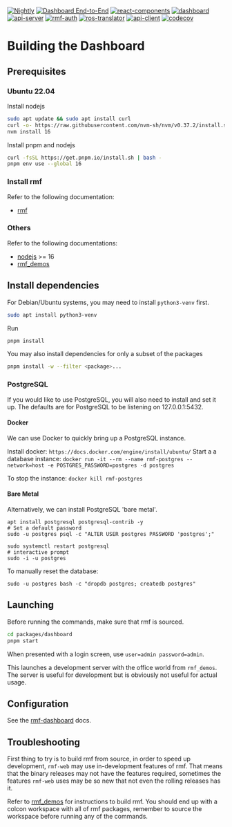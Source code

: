 [![Nightly](https://github.com/open-rmf/rmf-web/actions/workflows/nightly.yml/badge.svg)](https://github.com/open-rmf/rmf-web/actions/workflows/nightly.yml) [![Dashboard End-to-End](https://github.com/open-rmf/rmf-web/actions/workflows/dashboard-e2e.yml/badge.svg)](https://github.com/open-rmf/rmf-web/actions/workflows/dashboard-e2e.yml) [![react-components](https://github.com/open-rmf/rmf-web/workflows/react-components/badge.svg)](https://github.com/open-rmf/rmf-web/actions?query=workflow%3Areact-components+branch%3Amain) [![dashboard](https://github.com/open-rmf/rmf-web/workflows/dashboard/badge.svg)](https://github.com/open-rmf/rmf-web/actions?query=workflow%3Adashboard+branch%3Amain) [![api-server](https://github.com/open-rmf/rmf-web/workflows/api-server/badge.svg)](https://github.com/open-rmf/rmf-web/actions?query=workflow%3Aapi-server+branch%3Amain) [![rmf-auth](https://github.com/open-rmf/rmf-web/actions/workflows/rmf-auth.yml/badge.svg)](https://github.com/open-rmf/rmf-web/actions/workflows/rmf-auth.yml) [![ros-translator](https://github.com/open-rmf/rmf-web/actions/workflows/ros-translator.yml/badge.svg)](https://github.com/open-rmf/rmf-web/actions/workflows/ros-translator.yml) [![api-client](https://github.com/open-rmf/rmf-web/actions/workflows/api-client.yml/badge.svg)](https://github.com/open-rmf/rmf-web/actions/workflows/api-client.yml) [![codecov](https://codecov.io/gh/open-rmf/rmf-web/branch/main/graph/badge.svg)](https://codecov.io/gh/open-rmf/rmf-web)

# Building the Dashboard

## Prerequisites

### Ubuntu 22.04

Install nodejs
```bash
sudo apt update && sudo apt install curl
curl -o- https://raw.githubusercontent.com/nvm-sh/nvm/v0.37.2/install.sh | bash
nvm install 16
```

Install pnpm and nodejs
```bash
curl -fsSL https://get.pnpm.io/install.sh | bash -
pnpm env use --global 16
```

### Install rmf

Refer to the following documentation:

* [rmf](https://github.com/open-rmf/rmf)

### Others

Refer to the following documentations:

* [nodejs](https://nodejs.org/en/download/package-manager/) >= 16
* [rmf_demos](https://github.com/open-rmf/rmf_demos)

## Install dependencies

For Debian/Ubuntu systems, you may need to install `python3-venv` first.
```bash
sudo apt install python3-venv
```

Run
```bash
pnpm install
```

You may also install dependencies for only a subset of the packages
```bash
pnpm install -w --filter <package>...
```

### PostgreSQL
If you would like to use PostgreSQL, you will also need to install and set it up. The defaults are for PostgreSQL to be listening on 127.0.0.1:5432.

#### Docker
We can use Docker to quickly bring up a PostgreSQL instance.

Install docker: `https://docs.docker.com/engine/install/ubuntu/`
Start a a database instance: `docker run -it --rm --name rmf-postgres --network=host -e POSTGRES_PASSWORD=postgres -d postgres`

To stop the instance: `docker kill rmf-postgres`


#### Bare Metal
Alternatively, we can install PostgreSQL 'bare metal'.
```
apt install postgresql postgresql-contrib -y
# Set a default password
sudo -u postgres psql -c "ALTER USER postgres PASSWORD 'postgres';"

sudo systemctl restart postgresql
# interactive prompt
sudo -i -u postgres
```
To manually reset the database:
```
sudo -u postgres bash -c "dropdb postgres; createdb postgres"
```

## Launching

Before running the commands, make sure that rmf is sourced.
```bash
cd packages/dashboard
pnpm start
```
When presented with a login screen, use `user=admin password=admin`.

This launches a development server with the office world from `rmf_demos`. The server is useful for development but is obviously not useful for actual usage.

## Configuration

See the [rmf-dashboard](packages/dashboard/README.md#configuration) docs.

## Troubleshooting
First thing to try is to build rmf from source, in order to speed up development, `rmf-web` may use in-development features of rmf. That means that the binary releases may not have the features required, sometimes the features `rmf-web` uses may be so new that not even the rolling releases has it.

Refer to [rmf_demos](https://github.com/open-rmf/rmf_demos) for instructions to build rmf. You should end up with a colcon workspace with all of rmf packages, remember to source the workspace before running any of the commands.
